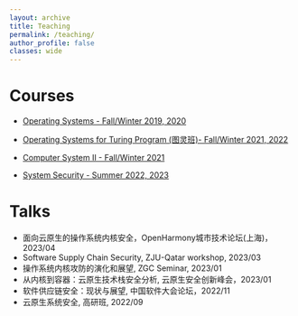 ```yaml
---
layout: archive
title: Teaching
permalink: /teaching/
author_profile: false
classes: wide
---
```


Courses
=====
* [Operating Systems - Fall/Winter 2019, 2020]()

* [Operating Systems for Turing Program (图灵班)- Fall/Winter 2021, 2022]()

* [Computer System II - Fall/Winter 2021](https://courses.zju.edu.cn/)

* [System Security - Summer 2022, 2023](https://courses.zju.edu.cn/)



Talks
=====
* 面向云原生的操作系统内核安全，OpenHarmony城市技术论坛(上海)，2023/04
* Software Supply Chain Security, ZJU-Qatar workshop, 2023/03
* 操作系统内核攻防的演化和展望, ZGC Seminar, 2023/01
* 从内核到容器：云原生技术栈安全分析, 云原生安全创新峰会，2023/01
* 软件供应链安全：现状与展望, 中国软件大会论坛，2022/11
* 云原生系统安全, 高研班, 2022/09
